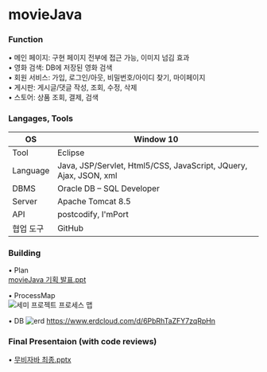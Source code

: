 # movieJava
### Function  
• 메인 페이지: 구현 페이지 전부에 접근 가능, 이미지 넘김 효과  
• 영화 검색: DB에 저장된 영화 검색  
• 회원 서비스: 가입, 로그인/아웃, 비밀번호/아이디 찾기, 마이페이지  
• 게시판: 게시글/댓글 작성, 조회, 수정, 삭제  
• 스토어: 상품 조회, 결제, 검색  

### Langages, Tools
| OS         | Window 10 |
| ---------- | ------------- |
| Tool       | Eclipse |
| Language      | Java, JSP/Servlet, Html5/CSS, JavaScript, JQuery, Ajax, JSON, xml  |
| DBMS      | Oracle DB – SQL Developer  |
| Server     | Apache Tomcat 8.5  |
| API        | postcodify, I'mPort |
| 협업 도구        | GitHub  |  

### Building
• Plan  
[movieJava 기획 발표.ppt](https://drive.google.com/file/d/1HW86P7mkngrS-lr7Azy7PHmVwqJi44QL/view?usp=sharing)

• ProcessMap  
![세미 프로젝트 프로세스 맵](https://user-images.githubusercontent.com/77658506/119333528-ecf4a500-bcc4-11eb-94f9-1a5271bead02.png)

• DB
![erd](https://user-images.githubusercontent.com/77658506/119333809-465cd400-bcc5-11eb-9b17-d31d8d638eb0.png)
https://www.erdcloud.com/d/6PbRhTaZFY7zqRpHn

### Final Presentaion (with code reviews)  
• [무비자바 최종.pptx](https://github.com/han-bbak/movieJava/files/6532009/default.pptx)

